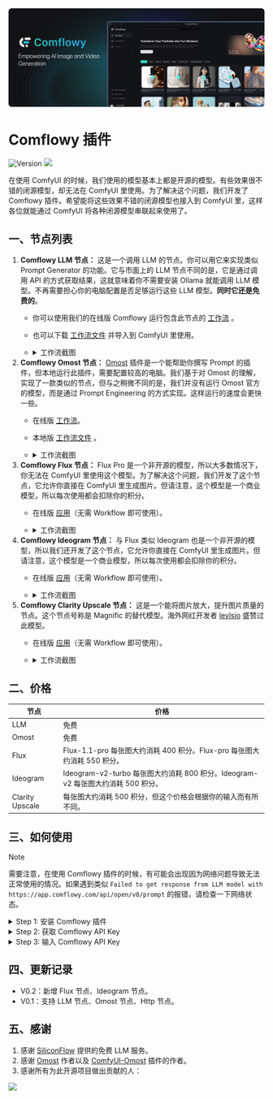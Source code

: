 <img src="images/comflowy_banner.png" alt="banner"/>

# Comflowy 插件

<div>

  ![Version](https://img.shields.io/badge/node_version-0.2-lightblue)
  <a href="https://discord.gg/cj623WvcVx">
    <img src="https://dcbadge.vercel.app/api/server/cj623WvcVx?style=flat" />
  </a>

</div>

在使用 ComfyUI 的时候，我们使用的模型基本上都是开源的模型。有些效果很不错的闭源模型，却无法在 ComfyUI 里使用。为了解决这个问题，我们开发了 Comflowy 插件。希望能将这些效果不错的闭源模型也接入到 ComfyUI 里，这样各位就能通过 ComfyUI 将各种闭源模型串联起来使用了。

## 一、节点列表

1. **Comflowy LLM 节点：** 这是一个调用 LLM 的节点。你可以用它来实现类似 Prompt Generator 的功能。它与市面上的 LLM 节点不同的是，它是通过调用 API 的方式获取结果，这就意味着你不需要安装 Ollama 就能调用 LLM 模型。不再需要担心你的电脑配置是否足够运行这些 LLM 模型。**同时它还是免费的**。
   * 你可以使用我们的在线版 Comflowy 运行包含此节点的 [工作流](https://app.comflowy.com/template/84bea01c-e109-41f2-89c6-914fc999a1cf)  。
   * 也可以下载 [工作流文件](workflows/LLM_CN.json) 并导入到 ComfyUI 里使用。
   * <details>
      <summary>工作流截图</summary>
      <br/>

      ![image](images/LLM.png)
    </detials>
2. **Comflowy Omost 节点：** [Omost](https://github.com/lllyasviel/Omost) 插件是一个能帮助你撰写 Prompt 的插件，但本地运行此插件，需要配置较高的电脑。我们基于对 Omost 的理解，实现了一款类似的节点，但与之稍微不同的是，我们并没有运行 Omost 官方的模型，而是通过 Prompt Engineering 的方式实现。这样运行的速度会更快一些。
   * 在线版 [工作流](https://app.comflowy.com/template/1ce47688-4c85-42af-88ad-290f283eb9ec)。
   * 本地版 [工作流文件](workflows/Omost_LLM.json) 。
   * <details>
      <summary>工作流截图</summary>
      <br/>
      
      ![image](images/Omost_LLM.png)
    </detials>
3. **Comflowy Flux 节点：** Flux Pro 是一个非开源的模型，所以大多数情况下，你无法在 ComfyUI 里使用这个模型。为了解决这个问题，我们开发了这个节点，它允许你直接在 ComfyUI 里生成图片。但请注意，这个模型是一个商业模型，所以每次使用都会扣除你的积分。
   * 在线版 [应用](https://app.comflowy.com/app/app-general-image-by-flux-153b)（无需 Workflow 即可使用）。
   * <details>
      <summary>工作流截图</summary>
      <br/>

      ![image](images/flux.png)
    </details>
4. **Comflowy Ideogram 节点：** 与 Flux 类似 Ideogram 也是一个非开源的模型，所以我们还开发了这个节点，它允许你直接在 ComfyUI 里生成图片。但请注意，这个模型是一个商业模型，所以每次使用都会扣除你的积分。
   * 在线版 [应用](https://app.comflowy.com/app/app-general-image-by-ideogram-b453)（无需 Workflow 即可使用）。
   * <details>
      <summary>工作流截图</summary>
      <br/>

      ![image](images/ideogram.png)
    </details>
5. **Comflowy Clarity Upscale 节点：** 这是一个能将图片放大，提升图片质量的节点。这个节点号称是 Magnific 的替代模型。海外网红开发者 [levlsio](https://twitter.com/levelsio/status/1827404021684170902) 盛赞过此模型。
   * 在线版 [应用](https://app.comflowy.com/app/app-clarity-upscale-4257)（无需 Workflow 即可使用）。
   * <details>
      <summary>工作流截图</summary>
      <br/>

      ![image](images/clarity.png)
    </details>

## 二、价格

| 节点 | 价格 |
| --- | --- |
| LLM | 免费 |
| Omost | 免费 |
| Flux | Flux-1.1-pro 每张图大约消耗 400 积分。Flux-pro 每张图大约消耗 550 积分。 |
| Ideogram | Ideogram-v2-turbo 每张图大约消耗 800 积分。Ideogram-v2 每张图大约消耗 500 积分。 |
| Clarity Upscale | 每张图大约消耗 500 积分，但这个价格会根据你的输入而有所不同。 |

## 三、如何使用

> [!NOTE]
> 需要注意，在使用 Comflowy 插件的时候，有可能会出现因为网络问题导致无法正常使用的情况。如果遇到类似 `Failed to get response from LLM model with https://app.comflowy.com/api/open/v0/prompt` 的报错，请检查一下网络状态。

<details>
  <summary>Step 1: 安装 Comflowy 插件</summary>

- 方法一：使用 [ComfyUI Manager](https://github.com/ltdrdata/ComfyUI-Manager)  安装（推荐）
- 方法二：Git 安装
    
    CompyUI插件目录(例如“CompyUI\custom_nodes\”)中打开cmd窗口，键入以下命令：

    ```shell
    git clone git clone https://github.com/6174/comflowy-nodes.git
    ```

    然后启动 ComfyUI。

- 方法三：下载zip文件
    
    或者下载解压zip文件，将得到的文件夹复制到 ```ComfyUI\custom_nodes\``` 目录下，然后启动 ComfyUI。

</details>

<details>
  <summary>Step 2: 获取 Comflowy API Key</summary>
  
  接着你需要获取 Comflowy 的 API Key，点击左下角的头像（图①），再点击设置（图②）， 最后找到 API Key（图③） 并复制它。**注意，为了后续使用的安全性，请不要将你的 API Key 泄露给他人。**
  
  ![image](images/API_Key.png)
</details>

<details>
  <summary>Step 3: 输入 Comflowy API Key</summary>

  最后需要将 API Key 输入到 Comflowy Set API Key 节点里。输入完后，你可以删除此节点。然后使用 Comflowy 的其他节点。如果你没有输入这个节点，那么你将无法使用 Comflowy 的节点。
  
  ![image](images/API_Key_Node.png)
</details>

## 四、更新记录

* V0.2：新增 Flux 节点、Ideogram 节点。
* V0.1：支持 LLM 节点、Omost 节点、Http 节点。

## 五、感谢

1. 感谢 [SiliconFlow](https://siliconflow.cn/) 提供的免费 LLM 服务。
2. 感谢 [Omost](https://github.com/lllyasviel/Omost) 作者以及 [ComfyUI-Omost](https://github.com/huchenlei/ComfyUI_omost?tab=readme-ov-file) 插件的作者。
3. 感谢所有为此开源项目做出贡献的人：

<a href="https://github.com/6174/comflowy-nodes/graphs/contributors">
  <img src="https://contrib.rocks/image?repo=6174/comflowy-nodes" />
</a>
